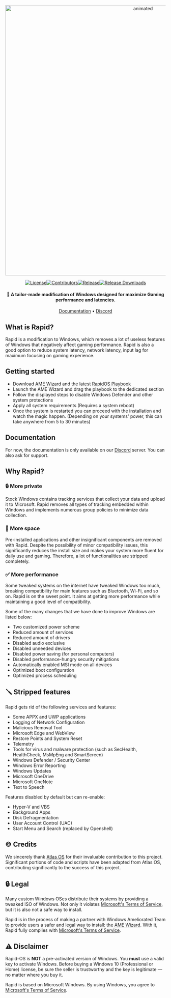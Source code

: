 <p align="center">
  <img src="https://github.com/Rapid-OS/Rapid/assets/109186462/92087cb5-4aa7-42b7-b524-a22ab22f9abb" alt="animated" width="850"/>
</p>
  <p align="center">
    <a href="https://github.com/Rapid-OS/Rapid/blob/main/LICENSE"><img alt="License" src="https://img.shields.io/github/license/rapid-os/rapid?style=for-the-badge&logo=github&color=1A91FF"/></a><a href="https://github.com/Rapid-OS/Rapid/graphs/contributors"><img alt="Contributors" src="https://img.shields.io/github/contributors/rapid-os/rapid?style=for-the-badge&color=1A91FF"/></a><a href="https://github.com/Rapid-OS/Rapid/releases/latest"><img alt="Release" src="https://img.shields.io/github/release/rapid-os/rapid?style=for-the-badge&color=1A91FF" /></a><a href="https://github.com/Rapid-OS/Rapid/releases"><img alt="Release Downloads" src="https://img.shields.io/github/downloads/Rapid-OS/Rapid/total?style=for-the-badge&logo=github&color=1A91FF" /></a>
  </p>
<h4 align="center">🚀 A tailor-made modification of Windows designed for maximize Gaming performance and latencies.</h4>

<p align="center">
  <a href="https://discord.gg/YCPU7EtW6J">Documentation</a>
  •
  <a href="https://discord.gg/7epGCcuAKV" target="_blank">Discord</a>
</p>

## **What is Rapid?**

Rapid is a modification to Windows, which removes a lot of useless features of Windows that negatively affect gaming performance.
Rapid is also a good option to reduce system latency, network latency, input lag for maximum focusing on gaming experience.

## **Getting started**
- Download [AME Wizard](https://ameliorated.io/) and the latest [RapidOS Playbook](https://github.com/Rapid-OS/Rapid/releases/latest)
- Launch the AME Wizard and drag the playbook to the dedicated section
- Follow the displayed steps to disable Windows Defender and other system protections
- Apply all system requirements (Requires a system reboot)
- Once the system is restarted you can proceed with the installation and watch the magic happen. (Depending on your systems' power, this can take anywhere from 5 to 30 minutes)

## **Documentation**
For now, the documentation is only available on our [Discord](https://discord.gg/YCPU7EtW6J) server. You can also ask for support.

## **Why Rapid?**

### 🔒 More private
Stock Windows contains tracking services that collect your data and upload it to Microsoft.
Rapid removes all types of tracking embedded within Windows and implements numerous group policies to minimize data collection. 

### 🚀 More space
Pre-installed applications and other insignificant components are removed with Rapid. Despite the possibility of minor compatibility issues, this significantly reduces the install size and makes your system more fluent for daily use and gaming. Therefore, a lot of functionalities are stripped completely.

### ✅ More performance
Some tweaked systems on the internet have tweaked Windows too much, breaking compatibility for main features such as Bluetooth, Wi-Fi, and so on.
Rapid is on the sweet point. It aims at getting more performance while maintaining a good level of compatibility.

Some of the many changes that we have done to improve Windows are listed below:
- Two customized power scheme
- Reduced amount of services
- Reduced amount of drivers
- Disabled audio exclusive
- Disabled unneeded devices
- Disabled power saving (for personal computers)
- Disabled performance-hungry security mitigations
- Automatically enabled MSI mode on all devices
- Optimized boot configuration
- Optimized process scheduling

## 🪛 Stripped features
Rapid gets rid of the following services and features:
- Some APPX and UWP applications
- Logging of Network Configuration
- Malicious Removal Tool
- Microsoft Edge and WebView
- Restore Points and System Reset
- Telemetry
- Tools for virus and malware protection (such as SecHealth, HealthCheck, MsMpEng and SmartScreen)
- Windows Defender / Security Center
- Windows Error Reporting
- Windows Updates
- Microsoft OneDrive
- Microsoft OneNote
- Text to Speech

Features disabled by default but can re-enable:

- Hyper-V and VBS
- Background Apps
- Disk Defragmentation
- User Account Control (UAC)
- Start Menu and Search (replaced by Openshell)

## ©️ Credits
We sincerely thank [Atlas OS](https://github.com/Atlas-OS/Atlas) for their invaluable contribution to this project. Significant portions of code and scripts have been adapted from Atlas OS, contributing significantly to the success of this project.

## 🔒 Legal
Many custom Windows OSes distribute their systems by providing a tweaked ISO of Windows. Not only it violates [Microsoft's Terms of Service](https://www.microsoft.com/en-us/Useterms/Retail/Windows/10/UseTerms_Retail_Windows_10_English.htm), but it is also not a safe way to install.

Rapid is in the process of making a partner with Windows Ameliorated Team to provide users a safer and legal way to install: the [AME Wizard](https://ameliorated.io). With it, Rapid fully complies with [Microsoft's Terms of Service](https://www.microsoft.com/en-us/Useterms/Retail/Windows/10/UseTerms_Retail_Windows_10_English.htm).

## ⚠️ Disclaimer
Rapid-OS is **NOT** a pre-activated version of Windows. You **must** use a valid key to activate Windows. Before buying a Windows 10 (Professional or Home) license, be sure the seller is trustworthy and the key is legitimate — no matter where you buy it.

Rapid is based on Microsoft Windows. By using Windows, you agree to [Microsoft's Terms of Service](https://www.microsoft.com/en-us/Useterms/Retail/Windows/10/UseTerms_Retail_Windows_10_English.htm).
